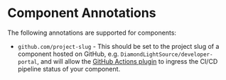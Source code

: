 # Component Annotations

The following annotations are supported for components:

- `github.com/project-slug` - This should be set to the project slug of a component hosted on GitHub, e.g. `DiamondLightSource/developer-portal`, and will allow the [GitHub Actions plugin](https://github.com/backstage/backstage/tree/master/plugins/github-actions) to ingress the CI/CD pipeline status of your component.
